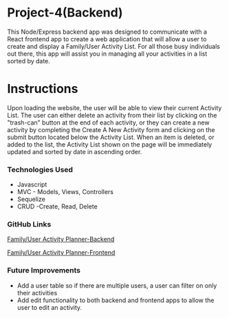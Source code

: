 # Project-4(Backend)

This Node/Express backend app was designed to communicate with a React frontend app to create a web application that will allow a user to create and display a Family/User Activity List. For all those busy individuals out there, this app will assist you in managing all your activities in a list sorted by date.

# Instructions

Upon loading the website, the user will be able to view their current Activity List.  The user can either delete an activity from their list by clicking on the "trash-can" button at the end of each activity, or they can create a new activity by completing the Create A New Activity form and clicking on the submit button located below the Activity List.  When an item is deleted, or added to the list, the Activity List shown on the page will be immediately updated and sorted by date in ascending order.

### Technologies Used

- Javascript
- MVC - Models, Views, Controllers
- Sequelize
- CRUD -Create, Read, Delete

### GitHub Links

[Family/User Activity Planner-Backend](https://github.com/hx13978/Unit_4_Project_Backend)

[Family/User Activity Planner-Frontend](https://github.com/hx13978/Unit_4_Project_Frontend)

### Future Improvements
- Add a user table so if there are multiple users, a user can filter on only their activities
- Add edit functionality to both backend and frontend apps to allow the user to edit an activity.